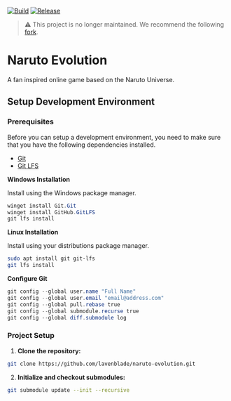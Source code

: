 [![Build](https://github.com/illusivebIair/naruto-evolution/actions/workflows/build.yml/badge.svg)](https://github.com/illusivebIair/naruto-evolution/actions/workflows/build.yml)
[![Release](https://github.com/illusivebIair/naruto-evolution/actions/workflows/release.yml/badge.svg)](https://github.com/illusivebIair/naruto-evolution/actions/workflows/release.yml)

> :warning: This project is no longer maintained. We recommend the following [fork](https://github.com/Aeiwik/naruto-evolution).

# Naruto Evolution

A fan inspired online game based on the Naruto Universe.

## Setup Development Environment

### Prerequisites

Before you can setup a development environment, you need to make sure that you have the following dependencies installed.
- [Git](https://git-scm.com/)
- [Git LFS](https://git-lfs.github.com/)

**Windows Installation**

Install using the Windows package manager.

```powershell
winget install Git.Git
winget install GitHub.GitLFS
git lfs install
```

**Linux Installation**

Install using your distributions package manager.

```sh
sudo apt install git git-lfs
git lfs install
```

**Configure Git**

```powershell
git config --global user.name "Full Name"
git config --global user.email "email@address.com"
git config --global pull.rebase true
git config --global submodule.recurse true
git config --global diff.submodule log
```

### Project Setup

1) **Clone the repository:**

```sh
git clone https://github.com/lavenblade/naruto-evolution.git
```

2) **Initialize and checkout submodules:**

```sh
git submodule update --init --recursive
```
